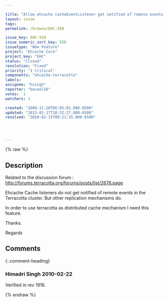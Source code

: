 ```yaml
---

title: "Allow ehcache cacheEventListener get notified of remote events in the Terracotta cluster"
layout: issue
tags: 
permalink: /browse/EHC-550

issue_key: EHC-550
issue_numeric_sort_key: 550
issuetype: "New Feature"
project: "Ehcache Core"
project_key: "EHC"
status: "Closed"
resolution: "Fixed"
priority: "1 Critical"
components: "ehcache-terracotta"
labels: 
assignee: "hsingh"
reporter: "becool26"
votes:  1
watchers: 1

created: "2009-11-20T06:05:01.000-0500"
updated: "2013-01-17T18:32:27.000-0500"
resolved: "2010-02-15T09:21:35.000-0500"




---
```


{% raw %}

## Description

<div markdown="1" class="description">

Related to the discussion forum : http://forums.terracotta.org/forums/posts/list/2676.page

Ehcache Cache listeners do not get notified of remote events in the Terracotta cluster. But other replication mechanisms do.

In order to use terracotta as distributed cache mechanism I need this feature.

Thanks.

Regards

</div>

## Comments


{:.comment-heading}
### **Himadri Singh** <span class="date">2010-02-22</span>

<div markdown="1" class="comment">

Verified in rev 1916. 

</div>



{% endraw %}
